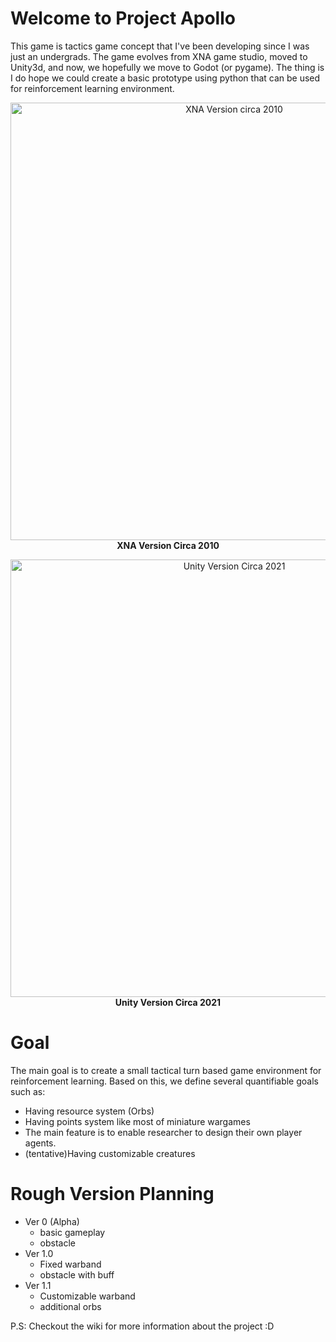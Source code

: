 # Welcome to Project Apollo

This game is tactics game concept that I've been developing since I was just an undergrads. The game evolves from XNA game studio, moved to Unity3d, and now, we hopefully we move to Godot (or pygame). The thing is I do hope we could create a basic prototype using python that can be used for reinforcement learning environment.

<p align="center">
  <img src="https://user-images.githubusercontent.com/7641962/229853149-770f9091-f71a-46d1-83fb-f64313b9f205.jpg" alt="XNA Version circa 2010" width = 700/>
<br>
<b>XNA Version Circa 2010</b>
</p>

<p align="center">
  <img src="https://user-images.githubusercontent.com/7641962/229853186-1f89100d-08cf-41d1-8b09-d7cf920592eb.png" alt="Unity Version Circa 2021" width = 700/>
<br>
<b>Unity Version Circa 2021</b>
</p>

# Goal

The main goal is to create a small tactical turn based game environment for reinforcement learning. Based on this, we define several quantifiable goals such as:

- Having resource system (Orbs)
- Having points system like most of miniature wargames
- The main feature is to enable researcher to design their own player agents.
- (tentative)Having customizable creatures 

# Rough Version Planning

- Ver 0 (Alpha)
    - basic gameplay
    - obstacle 
- Ver 1.0 
    - Fixed warband
    - obstacle with buff
- Ver 1.1 
    - Customizable warband
    - additional orbs

P.S: Checkout the wiki for more information about the project :D 